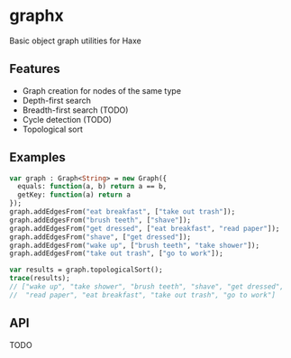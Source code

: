 # graphx

Basic object graph utilities for Haxe

## Features

- Graph creation for nodes of the same type
- Depth-first search
- Breadth-first search (TODO)
- Cycle detection (TODO)
- Topological sort

## Examples

```Haxe
var graph : Graph<String> = new Graph({
  equals: function(a, b) return a == b,
  getKey: function(a) return a
});
graph.addEdgesFrom("eat breakfast", ["take out trash"]);
graph.addEdgesFrom("brush teeth", ["shave"]);
graph.addEdgesFrom("get dressed", ["eat breakfast", "read paper"]);
graph.addEdgesFrom("shave", ["get dressed"]);
graph.addEdgesFrom("wake up", ["brush teeth", "take shower"]);
graph.addEdgesFrom("take out trash", ["go to work"]);

var results = graph.topologicalSort();
trace(results);
// ["wake up", "take shower", "brush teeth", "shave", "get dressed",
//  "read paper", "eat breakfast", "take out trash", "go to work"]
```

## API

TODO
